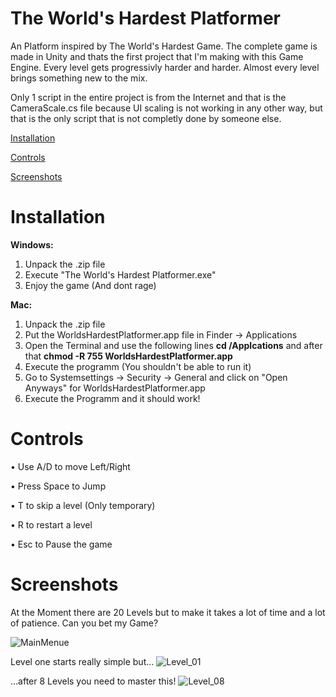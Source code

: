 # The World's Hardest Platformer

An Platform inspired by The World's Hardest Game.
The complete game is made in Unity and thats the first project that I'm making with this Game Engine.
Every level gets progressivly harder and harder. Almost every level brings something new to the mix.

Only 1 script in the entire project is from the Internet and that is the CameraScale.cs file because UI scaling is not working in any other way,
but that is the only script that is not completly done by someone else.


[Installation](#Installation)

[Controls](#Controls)

[Screenshots](#Screenshots)

# Installation

**Windows:**
1. Unpack the .zip file
2. Execute "The World's Hardest Platformer.exe"
3. Enjoy the game (And dont rage) 

**Mac:**
1. Unpack the .zip file 
2. Put the WorldsHardestPlatformer.app file in Finder -> Applications
3. Open the Terminal and use the following lines **cd /Applcations** and after that **chmod -R 755 WorldsHardestPlatformer.app**
4. Execute the programm (You shouldn't be able to run it)
5. Go to Systemsettings -> Security -> General and click on "Open Anyways" for WorldsHardestPlatformer.app
6. Execute the Programm and it should work!

# Controls
• Use A/D to move Left/Right

• Press Space to Jump

• T to skip a level (Only temporary)

• R to restart a level

• Esc to Pause the game

# Screenshots

At the Moment there are 20 Levels but to make it takes a lot of time and a lot of patience.
Can you bet my Game?

![MainMenue](https://user-images.githubusercontent.com/69582151/125073875-e24b6f00-e0bc-11eb-9668-c0d93a816549.png)

Level one starts really simple but...
![Level_01](https://user-images.githubusercontent.com/69582151/125073058-baa7d700-e0bb-11eb-9857-3266c4d55833.png)

...after 8 Levels you need to master this!
![Level_08](https://user-images.githubusercontent.com/69582151/125073104-c85d5c80-e0bb-11eb-8a10-45f29a039fd9.png)
